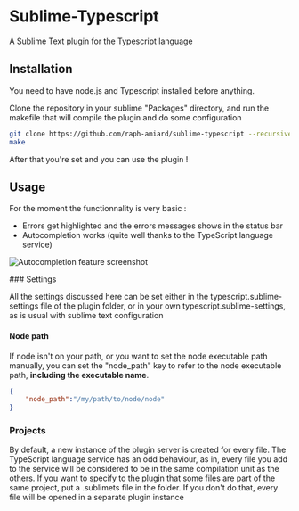 Sublime-Typescript
==================

A Sublime Text plugin for the Typescript language 

Installation
------------

You need to have node.js and Typescript installed before anything.

Clone the repository in your sublime "Packages" directory, and run the makefile that will compile the plugin and do some configuration

~~~sh
git clone https://github.com/raph-amiard/sublime-typescript --recursive
make
~~~

After that you're set and you can use the plugin !

Usage
-----

For the moment the functionnality is very basic :
- Errors get highlighted and the errors messages shows in the status bar
- Autocompletion works (quite well thanks to the TypeScript language service)

![Autocompletion feature screenshot](http://i.imgur.com/UR1kn.png)

### Settings

All the settings discussed here can be set either in the typescript.sublime-settings file of the plugin folder, or in your own typescript.sublime-settings, as is usual with sublime text configuration

#### Node path

If node isn't on your path, or you want to set the node executable path manually, you can set the "node_path" key to refer to the node executable path, **including the executable name**.

~~~json
{
    "node_path":"/my/path/to/node/node"
}
~~~

### Projects

By default, a new instance of the plugin server is created for every file.
The TypeScript language service has an odd behaviour, as in, every file you add to the service will be considered to
be in the same compilation unit as the others.
If you want to specify to the plugin that some files are part of the same project, put a .sublimets file in the folder.
If you don't do that, every file will be opened in a separate plugin instance
